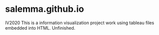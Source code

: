 # salemma.github.io
IV2020
This is a information visualization project work using tableau files embedded into HTML.
Unfinished.
